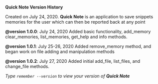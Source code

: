 **Quick Note Version History**

Created on July 24, 2020. **Quick Note** 
is an application to save snippets
memories for the user which can
then be reported back at any point
 
**@version 1.0.0**: July 24, 2020
Added basic functionality, add_memory
clear_memories, list_memories, get_help
and info methods. 

**@version 1.0.1**: July 25-26, 2020
Added remove_memory method, and began
work on file adding and manipulation
methods

**@version 1.0.2**: July 27, 2020
Added initial add_file, list_files,
and change_file methods.

*Type `remember --version` to view your version of **Quick Note***
